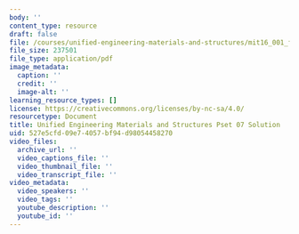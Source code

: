 ```yaml
---
body: ''
content_type: resource
draft: false
file: /courses/unified-engineering-materials-and-structures/mit16_001_f21_pset_07sol.pdf
file_size: 237501
file_type: application/pdf
image_metadata:
  caption: ''
  credit: ''
  image-alt: ''
learning_resource_types: []
license: https://creativecommons.org/licenses/by-nc-sa/4.0/
resourcetype: Document
title: Unified Engineering Materials and Structures Pset 07 Solution
uid: 527e5cfd-09e7-4057-bf94-d98054458270
video_files:
  archive_url: ''
  video_captions_file: ''
  video_thumbnail_file: ''
  video_transcript_file: ''
video_metadata:
  video_speakers: ''
  video_tags: ''
  youtube_description: ''
  youtube_id: ''
---
```

